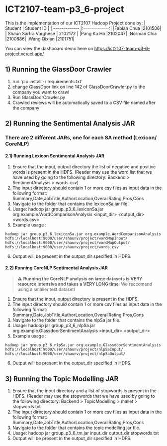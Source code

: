 # ICT2107-team-p3_6-project

This is the implementation of our ICT2107 Hadoop Project done by:
| Student | Student ID |
| ------------- |:-------------:|
|Fabian Chua |2101506|
| Shaun Sartra Varghese | 2102172 |
|Pang Ka Ho |2102047|
|Norman Chia |2100686|
|Wang Qixian |2101751|

You can view the dashboard demo here on https://ict2107-team-p3-6-project.vercel.app/

## 1) Running the GlassDoor Crawler

1. run 'pip install -r requirements.txt'
2. change GlassDoor link on line 142 of GlassDoorCrawler.py to the company you want to crawl
3. Run GlassDoorCrawler.py
4. Crawled reviews will be automatically saved to a CSV file named after the company

## 2) Running the Sentimental Analysis JAR

### There are 2 different JARs, one for each SA method (Lexicon/ CoreNLP)

#### 2.1) Running Lexicon Sentimental Analysis JAR

1. Ensure that the input, output directory the list of negative and positive words is present in the HDFS. (Reader may use the word list that we have used by going to the following directory: Backend > SentimentAnalysis > words.csv)
2. The input directory should contain 1 or more csv files as input data in the following format: Summary,Date,JobTitle,AuthorLocation,OverallRating,Pros,Cons
3. Navigate to the folder that contains the lexiconSa jar file.
4. Usage: hadoop jar group_p3_6_lexiconSa.jar org.example.WordComparisonAnalysis <input_dir> <output_dir> <words.csv>
5. Example usage :
<pre><code>hadoop jar group_p3_6_lexiconSa.jar org.example.WordComparisonAnalysis hdfs://localhost:9000/user/shaunv/project/wordMapInput/ hdfs://localhost:9000/user/shaunv/project/wordMapOutput/ hdfs://localhost:9000/user/shaunv/project/words.csv
</code></pre>
6. Output will be present in the output_dir specified in HDFS.

#### 2.2) Running CoreNLP Sentimental Analysis JAR

> :warning: **Running the CoreNLP analysis on large datasets is VERY resource intensive and takes a VERY LONG time**: We reccomend using a smaller test dataset!

1. Ensure that the input, output directory is present in the HDFS.
2. The input directory should contain 1 or more csv files as input data in the following format: Summary,Date,JobTitle,AuthorLocation,OverallRating,Pros,Cons
3. Navigate to the folder that contains the nlpSa jar file.
4. Usage: hadoop jar group_p3_6_nlpSa.jar org.example.GlassdoorSentimentAnalysis <input_dir> <output_dir>
5. Example usage :
<pre><code>hadoop jar group_p3_6_nlpSa.jar org.example.GlassdoorSentimentAnalysis hdfs://localhost:9000/user/shaunv/project/nlpSaInput/ hdfs://localhost:9000/user/shaunv/project/nlpSaOutput/
</code></pre>
6. Output will be present in the output_dir specified in HDFS.

## 3) Running the Topic Modelling JAR

1. Ensure that the input directory and a list of stopwords is present in the HDFS. (Reader may use the stopwords that we have used by going to the following directory: Backend > TopicModelling > mallet > stopwords.txt
2. The input directory should contain 1 or more csv files as input data in the following format: Summary,Date,JobTitle,AuthorLocation,OverallRating,Pros,Cons
3. Navigate to the folder that contains the topic modelling jar file.
4. Usage: hadoop jar group_p3_6_tm.jar input_dir output_dir stopwords.txt
5. Output will be present in the output_dir specified in HDFS.
